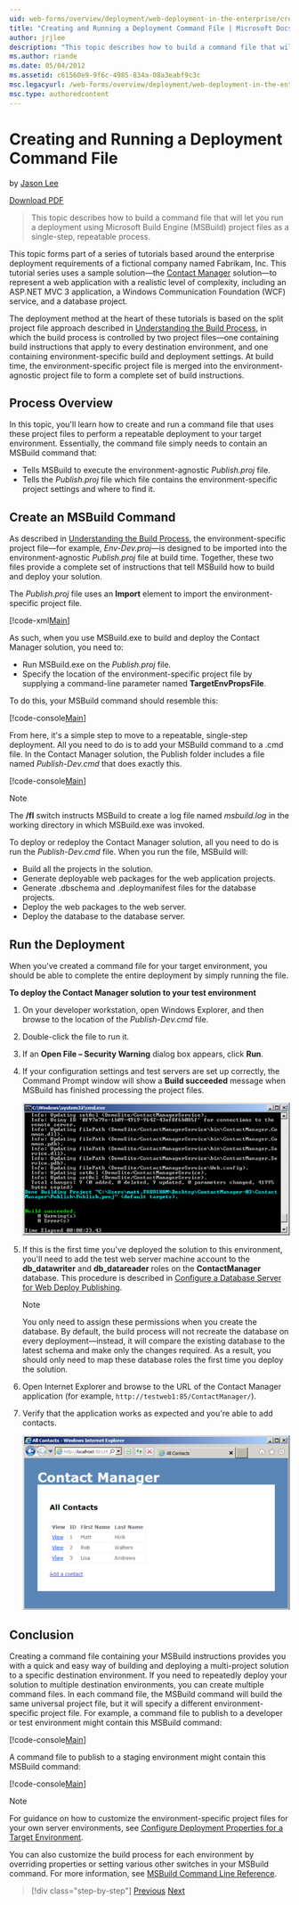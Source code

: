 ```yaml
---
uid: web-forms/overview/deployment/web-deployment-in-the-enterprise/creating-and-running-a-deployment-command-file
title: "Creating and Running a Deployment Command File | Microsoft Docs"
author: jrjlee
description: "This topic describes how to build a command file that will let you run a deployment using Microsoft Build Engine (MSBuild) project files as a single-step, re..."
ms.author: riande
ms.date: 05/04/2012
ms.assetid: c61560e9-9f6c-4985-834a-08a3eabf9c3c
msc.legacyurl: /web-forms/overview/deployment/web-deployment-in-the-enterprise/creating-and-running-a-deployment-command-file
msc.type: authoredcontent
---
```

Creating and Running a Deployment Command File
====================
by [Jason Lee](https://github.com/jrjlee)

[Download PDF](https://msdnshared.blob.core.windows.net/media/MSDNBlogsFS/prod.evol.blogs.msdn.com/CommunityServer.Blogs.Components.WeblogFiles/00/00/00/63/56/8130.DeployingWebAppsInEnterpriseScenarios.pdf)

> This topic describes how to build a command file that will let you run a deployment using Microsoft Build Engine (MSBuild) project files as a single-step, repeatable process.


This topic forms part of a series of tutorials based around the enterprise deployment requirements of a fictional company named Fabrikam, Inc. This tutorial series uses a sample solution&#x2014;the [Contact Manager](the-contact-manager-solution.md) solution&#x2014;to represent a web application with a realistic level of complexity, including an ASP.NET MVC 3 application, a Windows Communication Foundation (WCF) service, and a database project.

The deployment method at the heart of these tutorials is based on the split project file approach described in [Understanding the Build Process](understanding-the-build-process.md), in which the build process is controlled by two project files&#x2014;one containing build instructions that apply to every destination environment, and one containing environment-specific build and deployment settings. At build time, the environment-specific project file is merged into the environment-agnostic project file to form a complete set of build instructions.

## Process Overview

In this topic, you'll learn how to create and run a command file that uses these project files to perform a repeatable deployment to your target environment. Essentially, the command file simply needs to contain an MSBuild command that:

- Tells MSBuild to execute the environment-agnostic *Publish.proj* file.
- Tells the *Publish.proj* file which file contains the environment-specific project settings and where to find it.

## Create an MSBuild Command

As described in [Understanding the Build Process](understanding-the-build-process.md), the environment-specific project file&#x2014;for example, *Env-Dev.proj*&#x2014;is designed to be imported into the environment-agnostic *Publish.proj* file at build time. Together, these two files provide a complete set of instructions that tell MSBuild how to build and deploy your solution.

The *Publish.proj* file uses an **Import** element to import the environment-specific project file.


[!code-xml[Main](creating-and-running-a-deployment-command-file/samples/sample1.xml)]


As such, when you use MSBuild.exe to build and deploy the Contact Manager solution, you need to:

- Run MSBuild.exe on the *Publish.proj* file.
- Specify the location of the environment-specific project file by supplying a command-line parameter named **TargetEnvPropsFile**.

To do this, your MSBuild command should resemble this:


[!code-console[Main](creating-and-running-a-deployment-command-file/samples/sample2.cmd)]


From here, it's a simple step to move to a repeatable, single-step deployment. All you need to do is to add your MSBuild command to a .cmd file. In the Contact Manager solution, the Publish folder includes a file named *Publish-Dev.cmd* that does exactly this.


[!code-console[Main](creating-and-running-a-deployment-command-file/samples/sample3.cmd)]


> [!NOTE]
> The **/fl** switch instructs MSBuild to create a log file named *msbuild.log* in the working directory in which MSBuild.exe was invoked.


To deploy or redeploy the Contact Manager solution, all you need to do is run the *Publish-Dev.cmd* file. When you run the file, MSBuild will:

- Build all the projects in the solution.
- Generate deployable web packages for the web application projects.
- Generate .dbschema and .deploymanifest files for the database projects.
- Deploy the web packages to the web server.
- Deploy the database to the database server.

## Run the Deployment

When you've created a command file for your target environment, you should be able to complete the entire deployment by simply running the file.

**To deploy the Contact Manager solution to your test environment**

1. On your developer workstation, open Windows Explorer, and then browse to the location of the *Publish-Dev.cmd* file.
2. Double-click the file to run it.
3. If an **Open File – Security Warning** dialog box appears, click **Run**.
4. If your configuration settings and test servers are set up correctly, the Command Prompt window will show a **Build succeeded** message when MSBuild has finished processing the project files.

    ![](creating-and-running-a-deployment-command-file/_static/image1.png)
5. If this is the first time you've deployed the solution to this environment, you'll need to add the test web server machine account to the **db\_datawriter** and **db\_datareader** roles on the **ContactManager** database. This procedure is described in [Configure a Database Server for Web Deploy Publishing](../configuring-server-environments-for-web-deployment/configuring-a-database-server-for-web-deploy-publishing.md).

    > [!NOTE]
    > You only need to assign these permissions when you create the database. By default, the build process will not recreate the database on every deployment&#x2014;instead, it will compare the existing database to the latest schema and make only the changes required. As a result, you should only need to map these database roles the first time you deploy the solution.
6. Open Internet Explorer and browse to the URL of the Contact Manager application (for example, `http://testweb1:85/ContactManager/`).
7. Verify that the application works as expected and you're able to add contacts.

    ![](creating-and-running-a-deployment-command-file/_static/image2.png)

## Conclusion

Creating a command file containing your MSBuild instructions provides you with a quick and easy way of building and deploying a multi-project solution to a specific destination environment. If you need to repeatedly deploy your solution to multiple destination environments, you can create multiple command files. In each command file, the MSBuild command will build the same universal project file, but it will specify a different environment-specific project file. For example, a command file to publish to a developer or test environment might contain this MSBuild command:


[!code-console[Main](creating-and-running-a-deployment-command-file/samples/sample4.cmd)]


A command file to publish to a staging environment might contain this MSBuild command:


[!code-console[Main](creating-and-running-a-deployment-command-file/samples/sample5.cmd)]


> [!NOTE]
> For guidance on how to customize the environment-specific project files for your own server environments, see [Configure Deployment Properties for a Target Environment](../configuring-server-environments-for-web-deployment/configuring-deployment-properties-for-a-target-environment.md).


You can also customize the build process for each environment by overriding properties or setting various other switches in your MSBuild command. For more information, see [MSBuild Command Line Reference](https://msdn.microsoft.com/library/ms164311.aspx).

> [!div class="step-by-step"]
> [Previous](deploying-database-projects.md)
> [Next](manually-installing-web-packages.md)

